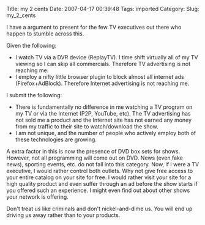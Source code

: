 Title: my 2 cents
Date: 2007-04-17 00:39:48
Tags: imported
Category: 
Slug: my_2_cents

I have a argument to present for the few TV executives out there who happen to stumble across this.

Given the following:
<ul>
	<li>I watch TV via a DVR device 	(ReplayTV). I time shift virtually all of my TV viewing so I can 	skip all commercials.  Therefore TV advertising is not reaching me.</li>
	<li>I employ a nifty little browser plugin to block almost all internet ads (Firefox+AdBlock). Therefore Internet advertising is not reaching me.</li>
</ul>
I submit the following:
<ul>
	<li>There is fundamentally no 	difference in me watching a TV program on my TV or via the Internet (P2P, YouTube, etc).  The TV advertising has not sold me a product and the Internet site has not earned any money from my traffic to their site to watch/download the show.</li>
	<li>I am not unique, and the number of 	people who actively employ both of these technologies are growing.</li>
</ul>
A extra factor in this is now the presence of DVD box sets for shows.  However, not all programming will come out on DVD.  News (even fake news), sporting events, etc. do not fall into this category.  Now, if I were a TV executive, I would rather control both outlets.  Why not give free access to your entire catalog on your site for free.  I would rather visit your site for a high quality product and even suffer through an ad before the show starts if you offered such an experience.  I might even find out about other shows your network is offering.

Don't treat us like criminals and don't nickel-and-dime us.  You will end up driving us away rather than to your products.
